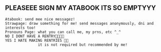 PLEASEEE SIGN MY ATABOOK ITS SO EMPTYYY
---------------
    Atabook: send mee nice messagez!
    Strawpage: draw something for me! send messages anonymously, dni and interests too!
    Pronouns Page: what you can call me, my prns, etc ^_^
    NO I DONT HAVE A RENTRY🤑🤑🤑🤑
    YES I HATE MAKING RENTRIES 🤑🤑
                   it is not required but recommended by me!
